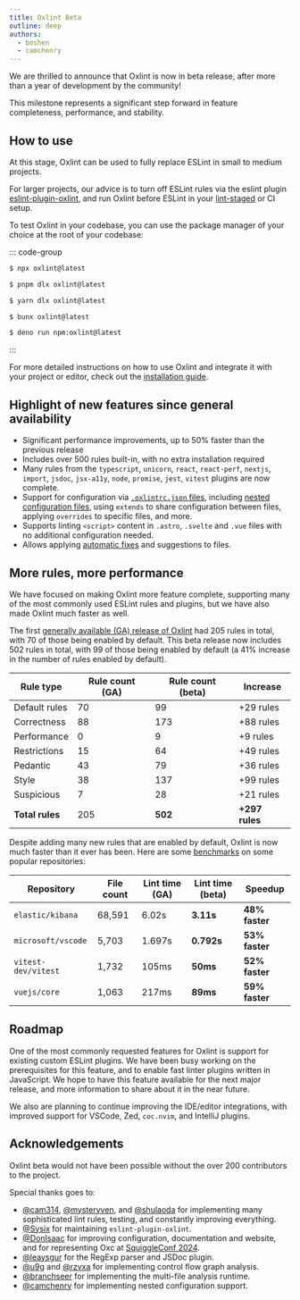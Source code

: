 ```yaml
---
title: Oxlint Beta
outline: deep
authors:
  - boshen
  - camchenry
---
```


<AppBlogPostHeader />

We are thrilled to announce that Oxlint is now in beta release, after more than a year of development by the community!

This milestone represents a significant step forward in feature completeness, performance, and stability.

## How to use

At this stage, Oxlint can be used to fully replace ESLint in small to medium projects.

For larger projects, our advice is to turn off ESLint rules via the eslint plugin [eslint-plugin-oxlint](https://www.npmjs.com/package/eslint-plugin-oxlint), and run Oxlint before ESLint in your [lint-staged](https://github.com/lint-staged/lint-staged) or CI setup.

To test Oxlint in your codebase, you can use the package manager of your choice at the root of your codebase:

::: code-group

```sh [npm]
$ npx oxlint@latest
```

```sh [pnpm]
$ pnpm dlx oxlint@latest
```

```sh [yarn]
$ yarn dlx oxlint@latest
```

```sh [bun]
$ bunx oxlint@latest
```

```sh [deno]
$ deno run npm:oxlint@latest
```

:::

For more detailed instructions on how to use Oxlint and integrate it with your project or editor, check out the [installation guide](/docs/guide/usage/linter).

## Highlight of new features since general availability

- Significant performance improvements, up to 50% faster than the previous release
- Includes over 500 rules built-in, with no extra installation required
- Many rules from the `typescript`, `unicorn`, `react`, `react-perf`, `nextjs`, `import`, `jsdoc`, `jsx-a11y`, `node`, `promise`, `jest`, `vitest` plugins are now complete.
- Support for configuration via [`.oxlintrc.json` files](/docs/guide/usage/linter/config.html#configuration-file-format), including [nested configuration files](/docs/guide/usage/linter/config.html#nesting-configuration-files), using `extends` to share configuration between files, applying `overrides` to specific files, and more.
- Supports linting `<script>` content in `.astro`, `.svelte` and `.vue` files with no additional configuration needed.
- Allows applying [automatic fixes](/docs/guide/usage/linter/automatic-fixes.html) and suggestions to files.

## More rules, more performance

We have focused on making Oxlint more feature complete, supporting many of the most commonly used ESLint rules and plugins, but we have also made Oxlint much faster as well.

The first [generally available (GA) release of Oxlint](./2023-12-12-announcing-oxlint.md) had 205 rules in total, with 70 of those being enabled by default. This beta release now includes 502 rules in total, with 99 of those being enabled by default (a 41% increase in the number of rules enabled by default).

| Rule type       | Rule count (GA) | Rule count (beta) | Increase       |
| --------------- | --------------- | ----------------- | -------------- |
| Default rules   | 70              | 99                | +29 rules      |
| Correctness     | 88              | 173               | +88 rules      |
| Performance     | 0               | 9                 | +9 rules       |
| Restrictions    | 15              | 64                | +49 rules      |
| Pedantic        | 43              | 79                | +36 rules      |
| Style           | 38              | 137               | +99 rules      |
| Suspicious      | 7               | 28                | +21 rules      |
| **Total rules** | 205             | **502**           | **+297 rules** |

Despite adding many new rules that are enabled by default, Oxlint is now much faster than it ever has been. Here are some [benchmarks](https://gist.github.com/camchenry/cb09f6fae14ec1e3df1f72938b7350c8) on some popular repositories:

| Repository          | File count | Lint time (GA) | Lint time (beta) | Speedup        |
| ------------------- | ---------- | -------------- | ---------------- | -------------- |
| `elastic/kibana`    | 68,591     | 6.02s          | **3.11s**        | **48% faster** |
| `microsoft/vscode`  | 5,703      | 1.697s         | **0.792s**       | **53% faster** |
| `vitest-dev/vitest` | 1,732      | 105ms          | **50ms**         | **52% faster** |
| `vuejs/core`        | 1,063      | 217ms          | **89ms**         | **59% faster** |

## Roadmap

One of the most commonly requested features for Oxlint is support for existing custom ESLint plugins. We have been busy working on the prerequisites for this feature, and to enable fast linter plugins written in JavaScript. We hope to have this feature available for the next major release, and more information to share about it in the near future.

We also are planning to continue improving the IDE/editor integrations, with improved support for VSCode, Zed, `coc.nvim`, and IntelliJ plugins.

## Acknowledgements

Oxlint beta would not have been possible without the over 200 contributors to the project.

Special thanks goes to:

- [@cam314](https://github.com/camc314), [@mysteryven](https://github.com/mysteryven), and [@shulaoda](https://github.com/shulaoda) for implementing many sophisticated lint rules, testing, and constantly improving everything.
- [@Sysix](https://github.com/Sysix) for maintaining `eslint-plugin-oxlint`.
- [@DonIsaac](https://github.com/DonIsaac) for improving configuration, documentation and website, and for representing Oxc at [SquiggleConf 2024](https://2024.squiggleconf.com).
- [@leaysgur](https://github.com/leaysgur) for the RegExp parser and JSDoc plugin.
- [@u9g](https://github.com/u9g) and [@rzvxa](https://github.com/rzvxa) for implementing control flow graph analysis.
- [@branchseer](https://github.com/branchseer) for implementing the multi-file analysis runtime.
- [@camchenry](https://github.com/camchenry) for implementing nested configuration support.
